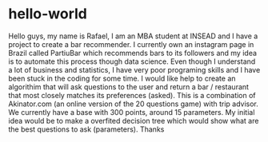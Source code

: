 # hello-world
Hello guys, my name is Rafael, I am an MBA student at INSEAD and I have a project to create a bar recommender. I currently own an instagram page in Brazil called PartiuBar which recommends bars to its followers and my idea is to automate this process though data science. Even though I understand a lot of business and statistics, I have very poor programing skills and I have been stuck in the coding for some time. I would like help to create an algorithim that will ask questions to the user and return a bar / restaurant that most closely matches its preferences (asked). This is a combination of Akinator.com (an online version of the 20 questions game) with trip advisor. We currently have a base with 300 points, around 15 parameters. My initial idea would be to make a overfited decision tree which would show what are the best questions to ask (parameters). Thanks
